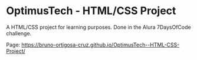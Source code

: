 # OptimusTech - HTML/CSS Project
A HTML/CSS project for learning purposes.
Done in the Alura 7DaysOfCode challenge.

Page: https://bruno-ortigosa-cruz.github.io/OptimusTech--HTML-CSS-Project/
